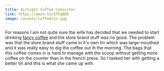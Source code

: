 ```yaml
---
title: Airtight Coffee Cannister
link: https://amzn.to/37FgBD5
image: /assets/coffeetin.jpg
---
```


For reasons I am not quite sure the wife has decided that we needed to start drinking [fancy coffee](http://www.oaklandcoffee.com) and the store brand stuff was no good. The problem was that the store brand stuff came in it's own tin which was large-mouthed and it was really easy to dig the coffee out ih the morning. The bags that this coffee comes in is hard to manage with the scoop without getting more coffee on the counter than in the french press. So I tasked her with getting a better tin and this is what she came up with.